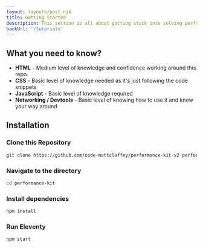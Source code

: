```yaml
---
layout: layouts/post.njk
title: Getting Started
description: This section is all about getting stuck into solving performance problems. Some people learn differently to overs and for me, getting hands on really helps me to absorb that information. Before we get hands on we need to pull the repo down and setup our environment.
backUrl: '/tutorials'
---
```


## What you need to know?

- **HTML** - Medium level of knowledge and confidence working around this repo.
- **CSS** - Basic level of knowledge needed as it's just following the code snippets
- **JavaScript** - Basic level of knowledge required
- **Networking / Devtools** - Basic level of knowing how to use it and know your way around

## Installation
### Clone this Repository

```bash
git clone https://github.com/code-mattclaffey/performance-kit-v2 performance-kit
```

### Navigate to the directory

```bash
cd performance-kit
```

### Install dependencies

```bash
npm install
```

### Run Eleventy

```bash
npm start
```
